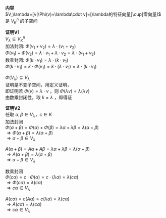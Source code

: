 **内容**  
 $V_\lambda=[v|\Phi(v)=\lambda\cdot v]=[\lambda的特征向量]\cup[零向量]$ 是 $V_K^n$ 的子空间  
  
**证明V1**  
 $V_\lambda\subseteq V_K^n$  
加法封闭:  $\Phi(v_1+v_2)=\lambda\cdot(v_1+v_2)$  
 $\Phi(v_1)+\Phi(v_2)=\lambda\cdot v_1+\lambda\cdot v_2=\lambda\cdot(v_1+v_2)$  
数乘封闭:  $\Phi(k\cdot v_1)=\lambda\cdot(k\cdot v_1)$  
 $\Phi(k\cdot v_1)=k\cdot\Phi(v_1)=k\cdot(\lambda\cdot v_1)=\lambda\cdot(k\cdot v_1)$  
  
 $\Phi(V_\lambda)\subseteq V_\lambda$  
证明是不变子空间，用定义证明，  
即证明若 $\Phi(v)=\lambda\cdot v$ ，则 $\Phi(\lambda v)=\lambda(\lambda v)$  
由数乘封闭性，取 $k=\lambda$ ，即得证  
  
**证明V2**  
任取 $\alpha,\beta\in V_\lambda，c\in K$  
加法封闭  
 $\Phi(\alpha+\beta)=\Phi(\alpha)+\Phi(\beta)=\lambda\alpha+\lambda\beta=\lambda(\alpha+\beta)$  
 $\Rightarrow \Phi(\alpha+\beta)=\lambda(\alpha+\beta)$  
 $\Rightarrow \alpha+\beta\in V_\lambda$  
  
 $A(\alpha+\beta)=A\alpha+A\beta=\lambda\alpha+\lambda\beta=\lambda(\alpha+\beta)$  
 $\Rightarrow A(\alpha+\beta)=\lambda(\alpha+\beta)$  
 $\Rightarrow \alpha+\beta\in V_\lambda$  
  
数乘封闭  
 $\Phi(c\alpha)=c\cdot\Phi(\alpha)=c\cdot(\lambda\alpha)=\lambda(c\alpha)$  
 $\Rightarrow \Phi(c\alpha)=\lambda(c\alpha)$  
 $\Rightarrow c\alpha\in V_\lambda$  
  
 $A(c\alpha)=c(A\alpha)=c(\lambda\alpha)=\lambda(c\alpha)$  
 $\Rightarrow A(c\alpha)=\lambda(c\alpha)$  
 $\Rightarrow c\alpha\in V_\lambda$  
